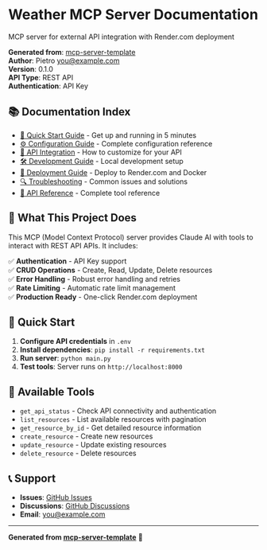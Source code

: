 # Weather MCP Server Documentation

MCP server for external API integration with Render.com deployment

**Generated from**: [mcp-server-template](https://github.com/pietroperona/mcp-server-template)  
**Author**: Pietro <you@example.com>  
**Version**: 0.1.0  
**API Type**: REST API  
**Authentication**: API Key  

## 📚 Documentation Index

- [🚀 Quick Start Guide](quick-start.md) - Get up and running in 5 minutes
- [⚙️ Configuration Guide](configuration.md) - Complete configuration reference
- [🔧 API Integration](api-integration.md) - How to customize for your API
- [🛠️ Development Guide](development.md) - Local development setup
- [🚀 Deployment Guide](deployment.md) - Deploy to Render.com and Docker
- [🔍 Troubleshooting](troubleshooting.md) - Common issues and solutions
- [📖 API Reference](api-reference.md) - Complete tool reference

## 🎯 What This Project Does

This MCP (Model Context Protocol) server provides Claude AI with tools to interact with REST API APIs. It includes:

✅ **Authentication** - API Key support  
✅ **CRUD Operations** - Create, Read, Update, Delete resources  
✅ **Error Handling** - Robust error handling and retries  
✅ **Rate Limiting** - Automatic rate limit management  
✅ **Production Ready** - One-click Render.com deployment  

## 🚀 Quick Start

1. **Configure API credentials** in `.env`
2. **Install dependencies**: `pip install -r requirements.txt`
3. **Run server**: `python main.py`
4. **Test tools**: Server runs on `http://localhost:8000`

## 🔧 Available Tools

- `get_api_status` - Check API connectivity and authentication
- `list_resources` - List available resources with pagination
- `get_resource_by_id` - Get detailed resource information
- `create_resource` - Create new resources
- `update_resource` - Update existing resources  
- `delete_resource` - Delete resources

## 📞 Support

- **Issues**: [GitHub Issues](https://github.com/pietroperona/weather-mcp-server/issues)
- **Discussions**: [GitHub Discussions](https://github.com/pietroperona/weather-mcp-server/discussions)
- **Email**: you@example.com

---

**Generated from [mcp-server-template](https://github.com/pietroperona/mcp-server-template)** 🍪